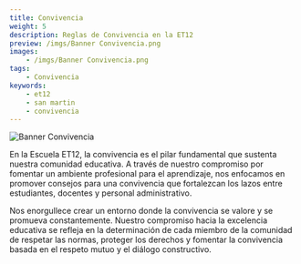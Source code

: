 ```yaml
---
title: Convivencia
weight: 5
description: Reglas de Convivencia en la ET12
preview: /imgs/Banner Convivencia.png
images:
    - /imgs/Banner Convivencia.png
tags:
    - Convivencia
keywords:
    - et12
    - san martin
    - convivencia
---
```


![Banner Convivencia](/imgs/Banner%20Convivencia.png)

En la Escuela ET12, la convivencia es el pilar fundamental que sustenta nuestra comunidad educativa. A través de nuestro compromiso por fomentar un ambiente profesional para el aprendizaje, nos enfocamos en promover consejos para una convivencia que fortalezcan los lazos entre estudiantes, docentes y personal administrativo.

Nos enorgullece crear un entorno donde la convivencia se valore y se promueva constantemente. Nuestro compromiso hacia la excelencia educativa se refleja en la determinación de cada miembro de la comunidad de respetar las normas, proteger los derechos y fomentar la convivencia basada en el respeto mutuo y el diálogo constructivo.
